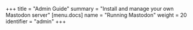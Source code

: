 +++
title = "Admin Guide"
summary = "Install and manage your own Mastodon server"
[menu.docs]
name = "Running Mastodon"
weight = 20
identifier = "admin"
+++